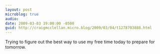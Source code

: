 ```yaml
---
layout: post
microblog: true
audio: 
date: 2009-03-03 19:00:00 -0500
guid: http://craigmcclellan.micro.blog/2009/03/04/t1278703888.html
---
```

Trying to figure out the best way to use my free time today to prepare for tomorrow.
